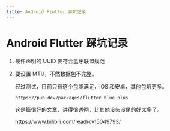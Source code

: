 ```yaml
---
title: Android Flutter 踩坑记录
---
```


# Android Flutter 踩坑记录

<ol>
<li>
<p>硬件声明的 UUID 要符合蓝牙联盟规范</p>
</li>
<li>
<p>要设置 MTU，不然数据包不完整。</p>
<p>经过测试，目前只有这个包能满足，iOS 和安卓，其他包坑更多。</p>
<pre><code>https://pub.dev/packages/flutter_blue_plus</code></pre>
<p>这是篇很好的文章，讲得很透彻，比其他没头没尾的好太多了。</p>
<p><a href="https://www.bilibili.com/read/cv15049793/">https://www.bilibili.com/read/cv15049793/</a></p>
</li>
</ol>


